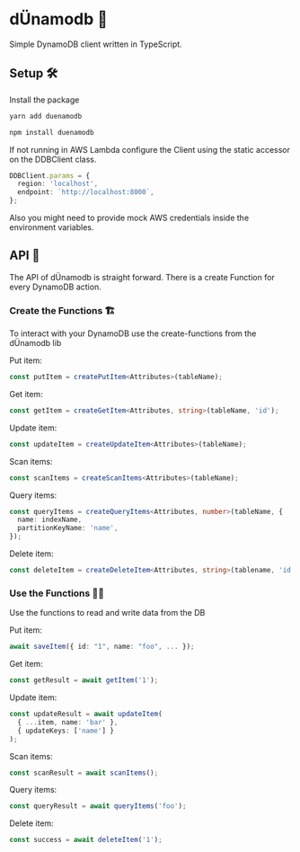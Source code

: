 # dÜnamodb 📀

Simple DynamoDB client written in TypeScript.

## Setup 🛠

Install the package

```bash
yarn add duenamodb
```

```bash
npm install duenamodb
```

If not running in AWS Lambda configure the Client using the static accessor on the DDBClient class.

```ts
DDBClient.params = {
  region: 'localhost',
  endpoint: `http://localhost:8000`,
};
```

Also you might need to provide mock AWS credentials inside the environment variables.

## API 📄

The API of dÜnamodb is straight forward. There is a create Function for every DynamoDB action.

### Create the Functions 🏗

To interact with your DynamoDB use the create-functions from the dÜnamodb lib

Put item:

```ts
const putItem = createPutItem<Attributes>(tableName);
```

Get item:

```ts
const getItem = createGetItem<Attributes, string>(tableName, 'id');
```

Update item:

```ts
const updateItem = createUpdateItem<Attributes>(tableName);
```

Scan items:

```ts
const scanItems = createScanItems<Attributes>(tableName);
```

Query items:

```ts
const queryItems = createQueryItems<Attributes, number>(tableName, {
  name: indexName,
  partitionKeyName: 'name',
});
```

Delete item:

```ts
const deleteItem = createDeleteItem<Attributes, string>(tablename, 'id');
```

### Use the Functions 👷‍♀️

Use the functions to read and write data from the DB

Put item:

```ts
await saveItem({ id: "1", name: "foo", ... });
```

Get item:

```ts
const getResult = await getItem('1');
```

Update item:

```ts
const updateResult = await updateItem(
  { ...item, name: 'bar' },
  { updateKeys: ['name'] }
);
```

Scan items:

```ts
const scanResult = await scanItems();
```

Query items:

```ts
const queryResult = await queryItems('foo');
```

Delete item:

```ts
const success = await deleteItem('1');
```
